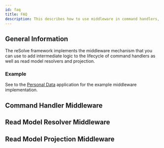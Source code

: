 ```yaml
---
id: faq
title: FAQ
description: This describes how to use middleware in command handlers, read model resolvers and projections.
---
```


## General Information

The reSolve framework implements the middleware mechanism that you can use to add intermediate logic to the lifecycle of command handlers as well as read model resolvers and projection.

### Example

See to the [Personal Data](https://github.com/reimagined/resolve/tree/dev/examples/ts/personal-data) application for the example middleware implementation.

## Command Handler Middleware

## Read Model Resolver Middleware

## Read Model Projection Middleware
